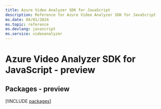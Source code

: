 ```yaml
---
title: Azure Video Analyzer SDK for JavaScript
description: Reference for Azure Video Analyzer SDK for JavaScript
ms.date: 04/01/2024
ms.topic: reference
ms.devlang: javascript
ms.service: videoanalyzer
---
```

# Azure Video Analyzer SDK for JavaScript - preview
## Packages - preview
[!INCLUDE [packages](video-analyzer-index.md)]